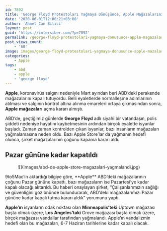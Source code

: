 ```yaml
---
id: 7892
title: 'George Floyd Protestoları Yağmaya Dönüşünce, Apple Mağazalarını Yeniden Kapatma Kararı Aldı'
date: '2020-06-01T12:00:21+03:00'
author: 'Ahmet Can Bilici'
layout: post
guid: 'https://intersiber.com/?p=7892'
permalink: /george-floyd-protestolari-yagmaya-donusunce-apple-magazalarini-yeniden-kapatma-karari-aldi/
post_views_count:
    - '60'
image: images/george-floyd-protestolari-yagmaya-donusunce-apple-mazalarini-yeniden-kapatma-karari-aldi.jpg
categories:
    - Apple
tags:
    - abd
    - apple
    - 'george floyd'
---
```


**Apple**, koronavirüs salgını nedeniyle Mart ayından beri ABD’deki perakende mağazalarını kapalı tutuyordu. Belli eyaletlerde normalleşme adımlarının atılması ve salgının kontrol altına alınma emareleri ortaya çıkmasından sonra, **Apple** **mağazaları** açma kararı almıştı.

ABD’de, geçtiğimiz günlerde **George** **Floyd** adlı siyahi bir vatandaşın, polis şiddeti nedeniye hayatını kaybetmesinin ardından birçok eyalette isyanlar başladı. Zaman zaman kontrolden çıkan isyanlar, bazı insanların mağazaları yağmalamasına neden oldu. Bazı Apple Store’lar da yağmanın hedefi olunca, şirket mağazalarının çoğunu kapama kararı aldı.

## Pazar gününe kadar kapatıldı

<figure class="wp-block-image size-large">![](images/abd-de-apple-store-magazalari-yagmalandi.jpg)</figure>9to5Mac’in aktardığı bilgiye göre, **Apple** ABD’deki mağazalarının çoğunu Pazar gününe kapattı, bazı mağazaların ise Pazartesi’ye kadar kapalı olacağı aktarıldı. Bu haberi onaylayan şirket, “Çalışanlarımızın sağlığı ve güvenliğini göz önünde bulundurarak, ABD’deki mağazalarımızı Pazar gününe kadar kapalı tutma kararı aldık” yorumunu yaptı.

**Apple’ın** isyanların odak noktası olan **Minneapolis’teki** Uptown mağazası başta olmak üzere, **Los** **Angeles’taki** Grove mağazası başta olmak üzere, birçok mağazası vandallar tarafından yağmalandı. Apple’ın vandalizmin hedefi olan bu mağazaları, 6-7 Haziran tarihlerine kadar kapalı olacak.